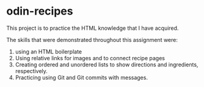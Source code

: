 # odin-recipes
This project is to practice the HTML knowledge that I have acquired.

The skills that were demonstrated throughout this assignment were: 
1. using an HTML boilerplate
2. Using relative links for images and to connect recipe pages
3. Creating ordered and unordered lists to show directions and ingredients, respectively.
4. Practicing using Git and Git commits with messages.